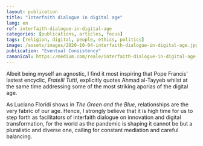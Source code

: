```yaml
---
layout: publication
title: "Interfaith dialogue in digital age"
lang: en
ref: interfaith-dialogue-in-digital-age
categories: [publications, articles, focus]
tags: [religion, digital, people, ethics, politics]
image: /assets/images/2020-10-04-interfaith-dialogue-in-digital-age.jpg
publication: "Eventual Consistency"
canonical: https://medium.com/reale/interfaith-dialogue-in-digital-age-6d5447c0960c
---
```


Albeit being myself an agnostic, I find it most inspiring that Pope Francis' lastest encyclic, *Fratelli Tutti*, explicitly quotes Ahmad al-Tayyeb whilst at the same time addressing some of the most striking aporias of the digital age.

As Luciano Floridi shows in *The Green and the Blue*, relationships are the very fabric of our age. Hence, I strongly believe that it is high time for us to step forth as facilitators of interfaith dialogue on innovation and digital transformation, for the world as the pandemic is shaping it cannot be but a pluralistic and diverse one, calling for constant mediation and careful balancing.
